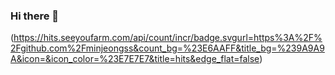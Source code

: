 ### Hi there 👋

(https://hits.seeyoufarm.com/api/count/incr/badge.svgurl=https%3A%2F%2Fgithub.com%2Fminjeongss&count_bg=%23E6AAFF&title_bg=%239A9A9A&icon=&icon_color=%23E7E7E7&title=hits&edge_flat=false)
<!--
**minjeongss/minjeongss** is a ✨ _special_ ✨ repository because its `README.md` (this file) appears on your GitHub profile.

Here are some ideas to get you started:

- 🔭 I’m currently working on ...
- 🌱 I’m currently learning ...
- 👯 I’m looking to collaborate on ...
- 🤔 I’m looking for help with ...
- 💬 Ask me about ...
- 📫 How to reach me: ...
- 😄 Pronouns: ...
- ⚡ Fun fact: ...
-->
